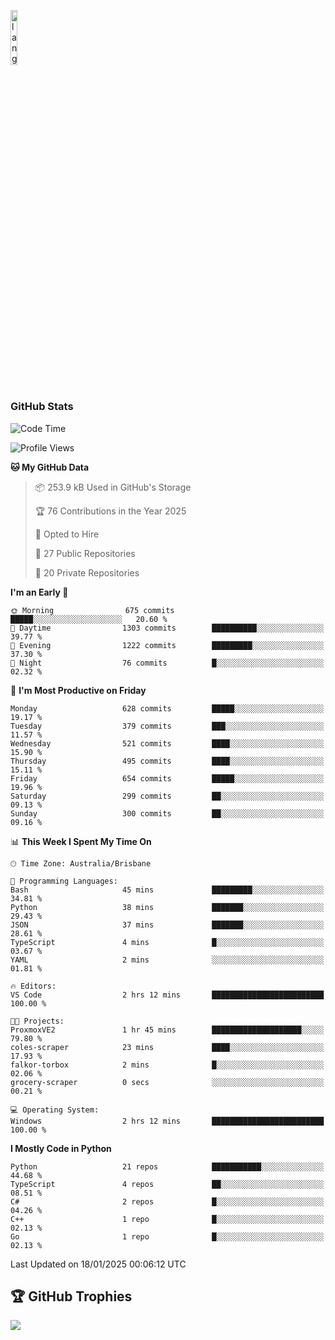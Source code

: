<p align="left"><img width=15%" src="https://github.com/alansmathew/alansmathew/raw/master/lang.gif" alt="lang image here" /></p>

# <h3 align="left">GitHub Stats</h3>

<!--START_SECTION:waka-->
![Code Time](http://img.shields.io/badge/Code%20Time-555%20hrs%207%20mins-blue)

![Profile Views](http://img.shields.io/badge/Profile%20Views-19-blue)

**🐱 My GitHub Data** 

> 📦 253.9 kB Used in GitHub's Storage 
 > 
> 🏆 76 Contributions in the Year 2025
 > 
> 💼 Opted to Hire
 > 
> 📜 27 Public Repositories 
 > 
> 🔑 20 Private Repositories 
 > 
**I'm an Early 🐤** 

```text
🌞 Morning                675 commits         █████░░░░░░░░░░░░░░░░░░░░   20.60 % 
🌆 Daytime                1303 commits        ██████████░░░░░░░░░░░░░░░   39.77 % 
🌃 Evening                1222 commits        █████████░░░░░░░░░░░░░░░░   37.30 % 
🌙 Night                  76 commits          █░░░░░░░░░░░░░░░░░░░░░░░░   02.32 % 
```
📅 **I'm Most Productive on Friday** 

```text
Monday                   628 commits         █████░░░░░░░░░░░░░░░░░░░░   19.17 % 
Tuesday                  379 commits         ███░░░░░░░░░░░░░░░░░░░░░░   11.57 % 
Wednesday                521 commits         ████░░░░░░░░░░░░░░░░░░░░░   15.90 % 
Thursday                 495 commits         ████░░░░░░░░░░░░░░░░░░░░░   15.11 % 
Friday                   654 commits         █████░░░░░░░░░░░░░░░░░░░░   19.96 % 
Saturday                 299 commits         ██░░░░░░░░░░░░░░░░░░░░░░░   09.13 % 
Sunday                   300 commits         ██░░░░░░░░░░░░░░░░░░░░░░░   09.16 % 
```


📊 **This Week I Spent My Time On** 

```text
🕑︎ Time Zone: Australia/Brisbane

💬 Programming Languages: 
Bash                     45 mins             █████████░░░░░░░░░░░░░░░░   34.81 % 
Python                   38 mins             ███████░░░░░░░░░░░░░░░░░░   29.43 % 
JSON                     37 mins             ███████░░░░░░░░░░░░░░░░░░   28.61 % 
TypeScript               4 mins              █░░░░░░░░░░░░░░░░░░░░░░░░   03.67 % 
YAML                     2 mins              ░░░░░░░░░░░░░░░░░░░░░░░░░   01.81 % 

🔥 Editors: 
VS Code                  2 hrs 12 mins       █████████████████████████   100.00 % 

🐱‍💻 Projects: 
ProxmoxVE2               1 hr 45 mins        ████████████████████░░░░░   79.80 % 
coles-scraper            23 mins             ████░░░░░░░░░░░░░░░░░░░░░   17.93 % 
falkor-torbox            2 mins              █░░░░░░░░░░░░░░░░░░░░░░░░   02.06 % 
grocery-scraper          0 secs              ░░░░░░░░░░░░░░░░░░░░░░░░░   00.21 % 

💻 Operating System: 
Windows                  2 hrs 12 mins       █████████████████████████   100.00 % 
```

**I Mostly Code in Python** 

```text
Python                   21 repos            ███████████░░░░░░░░░░░░░░   44.68 % 
TypeScript               4 repos             ██░░░░░░░░░░░░░░░░░░░░░░░   08.51 % 
C#                       2 repos             █░░░░░░░░░░░░░░░░░░░░░░░░   04.26 % 
C++                      1 repo              █░░░░░░░░░░░░░░░░░░░░░░░░   02.13 % 
Go                       1 repo              █░░░░░░░░░░░░░░░░░░░░░░░░   02.13 % 
```




 Last Updated on 18/01/2025 00:06:12 UTC
<!--END_SECTION:waka-->

## 🏆 GitHub Trophies

![](https://github-profile-trophy.vercel.app/?username=samh06&theme=discord&no-frame=true&no-bg=false&margin-w=4)
